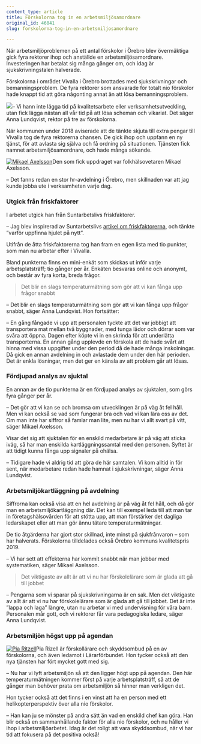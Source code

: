 ```yaml
---
content_type: article
title: Förskolorna tog in en arbetsmiljösamordnare
original_id: 46041
slug: forskolorna-tog-in-en-arbetsmiljosamordnare

---
```


När arbetsmiljöproblemen på ett antal förskolor i Örebro blev övermäktiga gick fyra rektorer ihop och anställde en arbetsmiljösamordnare. Investeringen har betalat sig många gånger om, och idag är sjukskrivningstalen halverade.

Förskolorna i området Vivalla i Örebro brottades med sjukskrivningar och bemanningsproblem. De fyra rektorer som ansvarade för totalt nio förskolor hade knappt tid att göra någonting annat än att lösa bemanningsproblem.

[![](https://www.suntarbetsliv.se/wp-content/uploads/2020/04/200x220-anna-lundqvist-2.jpg)](https://www.suntarbetsliv.se/wp-content/uploads/2020/04/200x220-anna-lundqvist-2.jpg)– Vi hann inte lägga tid på kvalitetsarbete eller verksamhetsutveckling, utan fick lägga nästan all vår tid på att lösa scheman och vikariat. Det säger Anna Lundqvist, rektor på tre av förskolorna.

När kommunen under 2018 aviserade att de tänkte skjuta till extra pengar till Vivalla tog de fyra rektorerna chansen. De gick ihop och uppfann en ny tjänst, för att avlasta sig själva och få ordning på situationen. Tjänsten fick namnet arbetsmiljösamordnare, och hade många sökande.

[![Mikael Axelsson](https://www.suntarbetsliv.se/wp-content/uploads/2020/04/200x220-mikael-axelsson-2-2.jpg)](https://www.suntarbetsliv.se/wp-content/uploads/2020/04/200x220-mikael-axelsson-2-2.jpg)Den som fick uppdraget var folkhälsovetaren Mikael Axelsson.

– Det fanns redan en stor hr-avdelning i Örebro, men skillnaden var att jag kunde jobba ute i verksamheten varje dag.

### Utgick från friskfaktorer

I arbetet utgick han från Suntarbetslivs friskfaktorer.

– Jag blev inspirerad av Suntarbetslivs [artikel om friskfaktorerna](https://www.suntarbetsliv.se/forskning/ledarskap-och-organisation/sa-far-ni-en-friskare-arbetsplats-8-sakra-satt/), och tänkte ”varför uppfinna hjulet på nytt”.

Utifrån de åtta friskfaktorerna tog han fram en egen lista med tio punkter, som man nu arbetar efter i Vivalla.

Bland punkterna finns en mini-enkät som skickas ut inför varje arbetsplatsträff; tio gånger per år. Enkäten besvaras online och anonymt, och består av fyra korta, breda frågor.

> Det blir en slags temperaturmätning som gör att vi kan fånga upp frågor snabbt

– Det blir en slags temperaturmätning som gör att vi kan fånga upp frågor snabbt, säger Anna Lundqvist. Hon fortsätter:

– En gång fångade vi upp att personalen tyckte att det var jobbigt att transportera mat mellan två byggnader, med tunga lådor och dörrar som var svåra att öppna. Dagen efter köpte vi in en skrinda för att underlätta transporterna. En annan gång upplevde en förskola att de hade svårt att hinna med vissa uppgifter under den period då de hade många inskolningar. Då gick en annan avdelning in och avlastade dem under den här perioden. Det är enkla lösningar, men det ger en känsla av att problem går att lösas.

### Fördjupad analys av sjuktal

En annan av de tio punkterna är en fördjupad analys av sjuktalen, som görs fyra gånger per år.

– Det gör att vi kan se och bromsa om utvecklingen är på väg åt fel håll. Men vi kan också se vad som fungerar bra och vad vi kan lära oss av det. Om man inte har siffror så famlar man lite, men nu har vi allt svart på vitt, säger Mikael Axelsson.

Visar det sig att sjuktalen för en enskild medarbetare är på väg att sticka iväg, så har man enskilda kartläggningssamtal med den personen. Syftet är att tidigt kunna fånga upp signaler på ohälsa.

– Tidigare hade vi aldrig tid att göra de här samtalen. Vi kom alltid in för sent, när medarbetare redan hade hamnat i sjukskrivningar, säger Anna Lundqvist.

### Arbetsmiljökartläggning på avdelning

Siffrorna kan också visa att en hel avdelning är på väg åt fel håll, och då gör man en arbetsmiljökartläggning där. Det kan till exempel leda till att man tar in företagshälsovården för att stötta upp, att man förstärker det dagliga ledarskapet eller att man gör ännu tätare temperaturmätningar.

De tio åtgärderna har gjort stor skillnad, inte minst på sjukfrånvaron ­– som har halverats. Förskolorna tilldelades också Örebro kommuns kvalitetspris 2019.

– Vi har sett att effekterna har kommit snabbt när man jobbar med systematiken, säger Mikael Axelsson.

> Det viktigaste av allt är att vi nu har förskolelärare som är glada att gå till jobbet

– Pengarna som vi sparar på sjukskrivningarna är en sak. Men det viktigaste av allt är att vi nu har förskolelärare som är glada att gå till jobbet. Det är inte ”lappa och laga” längre, utan nu arbetar vi med undervisning för våra barn. Personalen mår gott, och vi rektorer får vara pedagogiska ledare, säger Anna Lundqvist.

### Arbetsmiljön högst upp på agendan

[![Pia Ritzell](https://www.suntarbetsliv.se/wp-content/uploads/2020/04/200x220-pia-ritzell.jpg)](https://www.suntarbetsliv.se/wp-content/uploads/2020/04/200x220-pia-ritzell.jpg)Pia Rizell är förskollärare och skyddsombud på en av förskolorna, och även ledamot i Lärarförbundet. Hon tycker också att den nya tjänsten har fört mycket gott med sig.

– Nu har vi lyft arbetsmiljön så att den ligger högt upp på agendan. Den här temperaturmätningen kommer först på varje arbetsplatsträff, så att de gånger man behöver prata om arbetsmiljön så hinner man verkligen det.

Hon tycker också att det finns i en vinst att ha en person med ett helikopterperspektiv över alla nio förskolor.

– Han kan ju se mönster på andra sätt än vad en enskild chef kan göra. Han blir också en sammanhållande faktor för alla nio förskolor, och nu håller vi ihop i arbetsmiljöarbetet. Idag är det roligt att vara skyddsombud, när vi har tid att fokusera på det positiva också!

